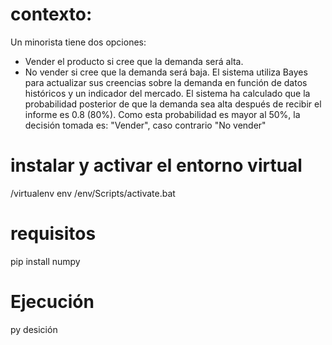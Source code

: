 # contexto:
Un minorista tiene dos opciones:
- Vender el producto si cree que la demanda será alta.
- No vender si cree que la demanda será baja.
El sistema utiliza Bayes para actualizar sus creencias sobre la demanda en función de datos históricos y un indicador del mercado.
El sistema ha calculado que la probabilidad posterior de que la demanda sea alta después de recibir el informe es 0.8 (80%). Como esta probabilidad es mayor al 50%, la decisión tomada es: "Vender", caso contrario "No vender"

# instalar y activar el entorno virtual
/virtualenv env         /env/Scripts/activate.bat
# requisitos
pip install numpy
# Ejecución
py desición